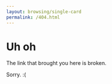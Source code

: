 ```yaml
---
layout: browsing/single-card
permalink: /404.html
---
```


# Uh oh

The link that brought you here is broken.

Sorry. :(
